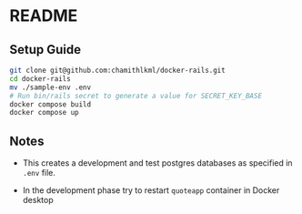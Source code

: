 # README

## Setup Guide

```bash
git clone git@github.com:chamithlkml/docker-rails.git
cd docker-rails
mv ./sample-env .env
# Run bin/rails secret to generate a value for SECRET_KEY_BASE
docker compose build
docker compose up
```

## Notes

- This creates a development and test postgres databases as specified in `.env` file.

- In the development phase try to restart `quoteapp` container in Docker desktop